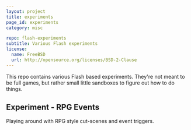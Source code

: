 ```yaml
---
layout: project
title: experiments
page_id: experiments
category: misc

repo: flash-experiments
subtitle: Various Flash experiments
license: 
  name: FreeBSD
  url: http://opensource.org/licenses/BSD-2-Clause
---
```


This repo contains various Flash based experiments. They're not meant to be full
games, but rather small little sandboxes to figure out how to do things.

## Experiment - RPG Events

Playing around with RPG style cut-scenes and event triggers. 
